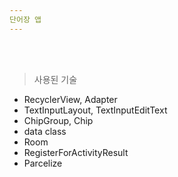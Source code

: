 ```yaml
---
단어장 앱
---
```

<br><br>

> 사용된 기술

- RecyclerView, Adapter<br>
- TextInputLayout, TextInputEditText<br>
- ChipGroup, Chip<br>
- data class<br>
- Room<br>
- RegisterForActivityResult<br>
- Parcelize<br>
<br>
